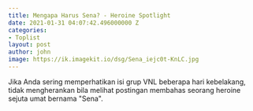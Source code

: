 ```yaml
---
title: Mengapa Harus Sena? - Heroine Spotlight
date: 2021-01-31 04:07:42.496000000 Z
categories:
- Toplist
layout: post
author: john
image: https://ik.imagekit.io/dsg/Sena_iejc0t-KnLC.jpg
---
```


Jika Anda sering memperhatikan isi grup VNL beberapa hari kebelakang, tidak mengherankan bila melihat postingan membahas seorang heroine sejuta umat bernama "Sena".